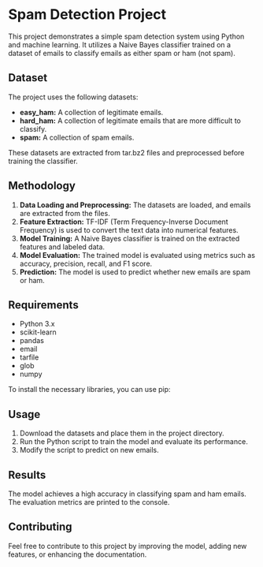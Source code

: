 # Spam Detection Project

This project demonstrates a simple spam detection system using Python and machine learning. It utilizes a Naive Bayes classifier trained on a dataset of emails to classify emails as either spam or ham (not spam).

## Dataset

The project uses the following datasets:

- **easy_ham:** A collection of legitimate emails.
- **hard_ham:** A collection of legitimate emails that are more difficult to classify.
- **spam:** A collection of spam emails.

These datasets are extracted from tar.bz2 files and preprocessed before training the classifier.

## Methodology

1. **Data Loading and Preprocessing:** The datasets are loaded, and emails are extracted from the files.
2. **Feature Extraction:** TF-IDF (Term Frequency-Inverse Document Frequency) is used to convert the text data into numerical features.
3. **Model Training:** A Naive Bayes classifier is trained on the extracted features and labeled data.
4. **Model Evaluation:** The trained model is evaluated using metrics such as accuracy, precision, recall, and F1 score.
5. **Prediction:** The model is used to predict whether new emails are spam or ham.

## Requirements

- Python 3.x
- scikit-learn
- pandas
- email
- tarfile
- glob
- numpy

To install the necessary libraries, you can use pip:

## Usage

1. Download the datasets and place them in the project directory.
2. Run the Python script to train the model and evaluate its performance.
3. Modify the script to predict on new emails.

## Results

The model achieves a high accuracy in classifying spam and ham emails. The evaluation metrics are printed to the console.

## Contributing

Feel free to contribute to this project by improving the model, adding new features, or enhancing the documentation.
